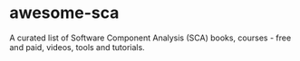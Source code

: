 # awesome-sca
A curated list of Software Component Analysis (SCA) books, courses - free and paid, videos, tools and tutorials.
